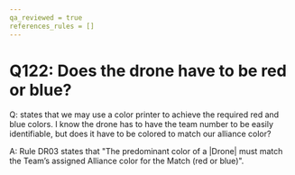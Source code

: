 ```yaml
---
qa_reviewed = true
references_rules = []
---
```


# Q122: Does the drone have to be red or blue?

Q: <DR05> states that we may use a color printer to achieve the required red and blue colors.  I know the drone has to have the team number to be easily identifiable, but does it have to be colored to match our alliance color?

A: Rule DR03 states that "The predominant color of a |Drone| must match the Team’s assigned Alliance color for the Match (red or blue)".